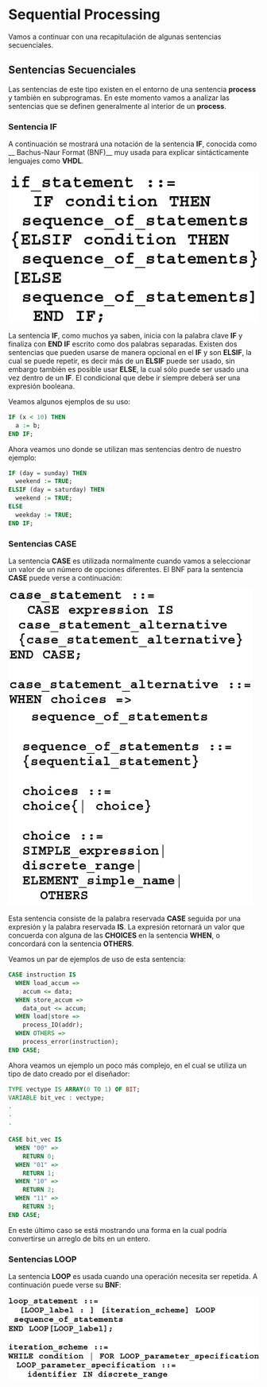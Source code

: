 # Sequential Processing

Vamos a continuar con una recapitulación de algunas sentencias secuenciales.

## Sentencias Secuenciales

Las sentencias de este tipo existen en el entorno de una sentencia **process** y también en subprogramas. En este momento vamos a analizar las sentencias que se definen generalmente al interior de un **process**.

### Sentencia IF

A continuación se mostrará una notación de la sentencia **IF**, conocida como __ Bachus-Naur Format (BNF)__ muy usada para explicar sintácticamente lenguajes como __VHDL__.

![BNFNotationIF](./images/ifBNF.png)

La sentencia **IF**, como muchos ya saben, inicia con la palabra clave **IF** y finaliza con **END IF** escrito como dos palabras separadas. Existen dos sentencias que pueden usarse de manera opcional en el **IF** y son **ELSIF**, la cual se puede repetir, es decir más de un **ELSIF** puede ser usado, sin embargo también es posible usar **ELSE**, la cual sólo puede ser usado una vez dentro de un **IF**. El condicional que debe ir siempre deberá ser una expresión booleana. 

Veamos algunos ejemplos de su uso:

```vhdl
IF (x < 10) THEN
  a := b;
END IF;
```

Ahora veamos uno donde se utilizan mas sentencias dentro de nuestro ejemplo:

```vhdl
IF (day = sunday) THEN
  weekend := TRUE;
ELSIF (day = saturday) THEN
  weekend := TRUE;
ELSE
  weekday := TRUE;
END IF;
```

### Sentencias CASE

La sentencia __CASE__ es utilizada normalmente cuando vamos a seleccionar un valor de un número de opciones diferentes. El BNF para la sentencia __CASE__ puede verse a continuación:

![BNFNotationCASE](./images/caseBNF.png)

Esta sentencia consiste de la palabra reservada __CASE__ seguida por una expresión y la palabra reservada __IS__. La expresión retornará un valor que concuerda con alguna de las __CHOICES__ en la sentencia __WHEN__, o concordará con la sentencia __OTHERS__.

Veamos un par de ejemplos de uso de esta sentencia:

```vhdl
CASE instruction IS
  WHEN load_accum =>
    accum <= data;
  WHEN store_accum =>
    data_out <= accum;
  WHEN load|store =>
    process_IO(addr);
  WHEN OTHERS =>
    process_error(instruction);
END CASE;
```
Ahora veamos un ejemplo un poco más complejo, en el cual se utiliza un tipo de dato creado por el diseñador:

```vhdl
TYPE vectype IS ARRAY(0 TO 1) OF BIT;
VARIABLE bit_vec : vectype;
.
.
.

CASE bit_vec IS
  WHEN "00" =>
    RETURN 0;
  WHEN "01" =>
    RETURN 1;
  WHEN "10" =>
    RETURN 2;
  WHEN "11" =>
    RETURN 3;
END CASE;
```

En este último caso se está mostrando una forma en la cual podría convertirse un arreglo de bits en un entero.

### Sentencias LOOP

La sentencia __LOOP__ es usada cuando una operación necesita ser repetida. A continuación puede verse su __BNF__:

![BNFNotationLOOP](./images/loopBNF.png)
